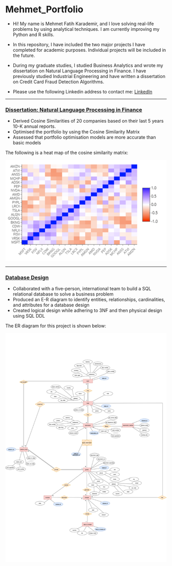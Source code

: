 # Mehmet_Portfolio


- Hi! My name is Mehmet Fatih Karademir, and I love solving real-life problems by using analytical techniques. I am currently improving my Python and R skills.
- In this repository, I have included the two major projects I have completed for academic purposes. Individual projects will be included in the future.
- During my graduate studies, I studied Business Analytics and wrote my dissertation on Natural Language Processing in Finance. I have previously studied Industrial Engineering and have written a dissertation on Credit Card Fraud Detection Algorithms.

- Please use the following Linkedin address to contact me: [LinkedIn](https://www.linkedin.com/in/mehmet-fatih-karademir/) 

---

### [Dissertation: Natural Language Processing in Finance](https://github.com/MehmetFatihKarademir/Dissertation_Dissertation_Using_Word_Embedding_Models_to_Estimate_the_Risk_of_Financial_Portfolios)

- Derived Cosine Similarities of 20 companies based on their last 5 years 10-K annual reports.
- Optimised the portfolio by using the Cosine Similarity Matrix
- Assessed that portfolio optimisation models are more accurate than basic models

The following is a heat map of the cosine similarity matrix:

![](/images/heatmaplast.PNG)

---

### [Database Design](https://github.com/MehmetFatihKarademir/Data_Management_Project)

- Collaborated with a five-person, international team to build a SQL relational database to solve a business problem
- Produced an E-R diagram to identify entities, relationships, cardinalities, and attributes for a database design
- Created logical design while adhering to 3NF and then physical design using SQL DDL

The ER diagram for this project is shown below:

![](/images/ER_diagram.png)
